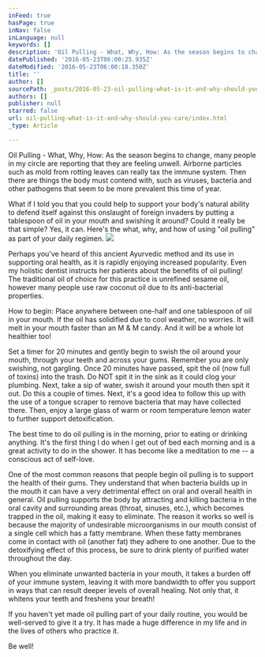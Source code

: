 ```yaml
---
inFeed: true
hasPage: true
inNav: false
inLanguage: null
keywords: []
description: 'Oil Pulling - What, Why, How: As the season begins to change, many people in my circle are reporting that they are feeling unwell. Airborne particles such as mold from rotting leaves can really tax the immune system. Then there are things the body must contend with, such as viruses, bacteria and other pathogens that seem to be more prevalent this time of year.'
datePublished: '2016-05-23T06:00:25.935Z'
dateModified: '2016-05-23T06:00:18.350Z'
title: ''
author: []
sourcePath: _posts/2016-05-23-oil-pulling-what-is-it-and-why-should-you-care.md
authors: []
publisher: null
starred: false
url: oil-pulling-what-is-it-and-why-should-you-care/index.html
_type: Article

---
```

Oil Pulling - What, Why, How: As the season begins to change, many people in my circle are reporting that they are feeling unwell. Airborne particles such as mold from rotting leaves can really tax the immune system. Then there are things the body must contend with, such as viruses, bacteria and other pathogens that seem to be more prevalent this time of year.

What if I told you that you could help to support your body's natural ability to defend itself against this onslaught of foreign invaders by putting a tablespoon of oil in your mouth and swishing it around? Could it really be that simple? Yes, it can. Here's the what, why, and how of using "oil pulling" as part of your daily regimen.
![](https://the-grid-user-content.s3-us-west-2.amazonaws.com/ab011dd6-c388-4bdc-9a8d-7a20774272f4.jpg)

Perhaps you've heard of this ancient Ayurvedic method and its use in supporting oral health, as it is rapidly enjoying increased popularity. Even my holistic dentist instructs her patients about the benefits of oil pulling! The traditional oil of choice for this practice is unrefined sesame oil, however many people use raw coconut oil due to its anti-bacterial properties.

How to begin: Place anywhere between one-half and one tablespoon of oil in your mouth. If the oil has solidified due to cool weather, no worries. It will melt in your mouth faster than an M & M candy. And it will be a whole lot healthier too!

Set a timer for 20 minutes and gently begin to swish the oil around your mouth, through your teeth and across your gums. Remember you are only swishing, not gargling. Once 20 minutes have passed, spit the oil (now full of toxins) into the trash. Do NOT spit it in the sink as it could clog your plumbing. Next, take a sip of water, swish it around your mouth then spit it out. Do this a couple of times. Next, it's a good idea to follow this up with the use of a tongue scraper to remove bacteria that may have collected there. Then, enjoy a large glass of warm or room temperature lemon water to further support detoxification.

The best time to do oil pulling is in the morning, prior to eating or drinking anything. It's the first thing I do when I get out of bed each morning and is a great activity to do in the shower. It has become like a meditation to me -- a conscious act of self-love.

One of the most common reasons that people begin oil pulling is to support the health of their gums. They understand that when bacteria builds up in the mouth it can have a very detrimental effect on oral and overall health in general. Oil pulling supports the body by attracting and killing bacteria in the oral cavity and surrounding areas (throat, sinuses, etc.), which becomes trapped in the oil, making it easy to eliminate. The reason it works so well is because the majority of undesirable microorganisms in our mouth consist of a single cell which has a fatty membrane. When these fatty membranes come in contact with oil (another fat) they adhere to one another. Due to the detoxifying effect of this process, be sure to drink plenty of purified water throughout the day.

When you eliminate unwanted bacteria in your mouth, it takes a burden off of your immune system, leaving it with more bandwidth to offer you support in ways that can result deeper levels of overall healing. Not only that, it whitens your teeth and freshens your breath! 

If you haven't yet made oil pulling part of your daily routine, you would be well-served to give it a try. It has made a huge difference in my life and in the lives of others who practice it.

Be well!